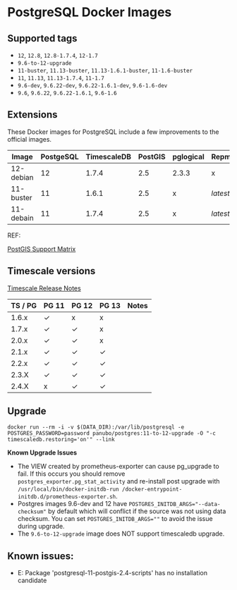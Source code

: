 # PostgreSQL Docker Images

## Supported tags

* `12`, `12.8`, `12.8-1.7.4`, `12-1.7`
* `9.6-to-12-upgrade`
* `11-buster`, `11.13-buster`, `11.13-1.6.1-buster`, `11-1.6-buster`
* `11`, `11.13`, `11.13-1.7.4`, `11-1.7`
* `9.6-dev`, `9.6.22-dev`, `9.6.22-1.6.1-dev`, `9.6-1.6-dev`
* `9.6`, `9.6.22`, `9.6.22-1.6.1`, `9.6-1.6`

## Extensions

These Docker images for PostgreSQL include a few improvements to the official
images.

| Image     | PostgeSQL | TimescaleDB | PostGIS | pglogical | Repmgr |
| --------- | --------- | ----------- | ------- | --------- | ------ |
| 12-debian | 12        | 1.7.4       | 2.5     | 2.3.3     | x      |
| 11-buster | 11        | 1.6.1       | 2.5     | x         | _latest_ |
| 11-debain | 11        | 1.7.4       | 2.5     | x         | _latest_ |

REF:

[PostGIS Support Matrix](https://trac.osgeo.org/postgis/wiki/UsersWikiPostgreSQLPostGIS#PostGISSupportMatrix)

## Timescale versions

[Timescale Release Notes](https://docs.timescale.com/timescaledb/latest/overview/release-notes/)

| TS / PG | PG 11 | PG 12 | PG 13 | Notes |
| ------- | ----- | ----- | ----- | ----- |
| 1.6.x   | ✓     | x     | x     |       |
| 1.7.x   | ✓     | ✓     | x     |       |
| 2.0.x   | ✓     | ✓     | x     |       |
| 2.1.x   | ✓     | ✓     | ✓     |       |
| 2.2.x   | ✓     | ✓     | ✓     |       |
| 2.3.X   | ✓     | ✓     | ✓     |       |
| 2.4.X   | x     | ✓     | ✓     |       |

## Upgrade

```
docker run --rm -i -v $(DATA_DIR):/var/lib/postgresql -e POSTGRES_PASSWORD=password panubo/postgres:11-to-12-upgrade -O "-c timescaledb.restoring='on'" --link
```

**Known Upgrade Issues**

* The VIEW created by prometheus-exporter can cause pg_upgrade to fail. If this occurs you should remove `postgres_exporter.pg_stat_activity` and re-install post upgrade with `/usr/local/bin/docker-initdb-run /docker-entrypoint-initdb.d/prometheus-exporter.sh`.
* Postgres images 9.6-dev and 12 have `POSTGRES_INITDB_ARGS="--data-checksum"` by default which will conflict if the source was not using data checksum. You can set `POSTGRES_INITDB_ARGS=""` to avoid the issue during upgrade.
* The `9.6-to-12-upgrade` image does NOT support timescaledb upgrade.

## Known issues:

* E: Package 'postgresql-11-postgis-2.4-scripts' has no installation candidate
